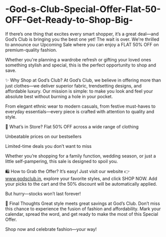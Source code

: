 # -God-s-Club-Special-Offer-Flat-50-OFF-Get-Ready-to-Shop-Big-

If there’s one thing that excites every smart shopper, it’s a great deal—and God’s Club is bringing you the best one yet! The wait is over. We're thrilled to announce our Upcoming Sale where you can enjoy a FLAT 50% OFF on premium-quality fashion.

Whether you're planning a wardrobe refresh or gifting your loved ones something stylish and special, this is the perfect opportunity to shop and save.

✨ Why Shop at God’s Club?
At God’s Club, we believe in offering more than just clothes—we deliver superior fabric, trendsetting designs, and affordable luxury. Our mission is simple: to make you look and feel your absolute best without burning a hole in your pocket.

From elegant ethnic wear to modern casuals, from festive must-haves to everyday essentials—every piece is crafted with attention to quality and style.

🎁 What’s in Store?
Flat 50% OFF across a wide range of clothing

Unbeatable prices on our bestsellers

Limited-time deals you don’t want to miss

Whether you’re shopping for a family function, wedding season, or just a little self-pampering, this sale is designed to spoil you.

🛍️ How to Grab the Offer?
It’s easy! Just visit our website 👉 www.godsclub.in, explore your favorite styles, and click SHOP NOW. Add your picks to the cart and the 50% discount will be automatically applied.

But hurry—stocks won’t last forever!

📢 Final Thoughts
Great style meets great savings at God’s Club. Don’t miss this chance to experience the fusion of fashion and affordability. Mark your calendar, spread the word, and get ready to make the most of this Special Offer.

Shop now and celebrate fashion—your way!


